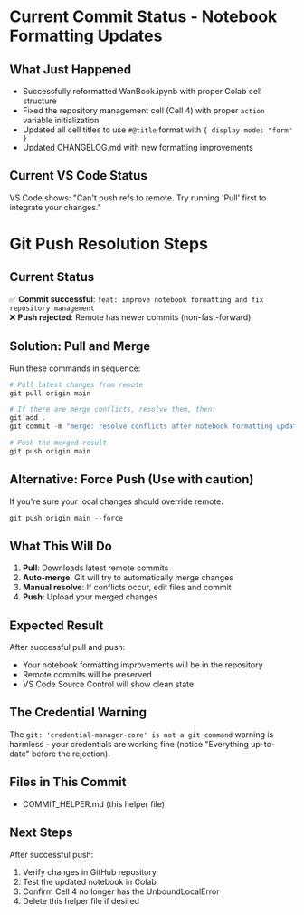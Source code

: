 # Current Commit Status - Notebook Formatting Updates

## What Just Happened
- Successfully reformatted WanBook.ipynb with proper Colab cell structure
- Fixed the repository management cell (Cell 4) with proper `action` variable initialization
- Updated all cell titles to use `#@title` format with `{ display-mode: "form" }`
- Updated CHANGELOG.md with new formatting improvements

## Current VS Code Status
VS Code shows: "Can't push refs to remote. Try running 'Pull' first to integrate your changes."

# Git Push Resolution Steps

## Current Status
✅ **Commit successful**: `feat: improve notebook formatting and fix repository management`  
❌ **Push rejected**: Remote has newer commits (non-fast-forward)

## Solution: Pull and Merge

Run these commands in sequence:

```powershell
# Pull latest changes from remote
git pull origin main

# If there are merge conflicts, resolve them, then:
git add .
git commit -m "merge: resolve conflicts after notebook formatting updates"

# Push the merged result
git push origin main
```

## Alternative: Force Push (Use with caution)
If you're sure your local changes should override remote:

```powershell
git push origin main --force
```

## What This Will Do
1. **Pull**: Downloads latest remote commits
2. **Auto-merge**: Git will try to automatically merge changes
3. **Manual resolve**: If conflicts occur, edit files and commit
4. **Push**: Upload your merged changes

## Expected Result
After successful pull and push:
- Your notebook formatting improvements will be in the repository
- Remote commits will be preserved
- VS Code Source Control will show clean state

## The Credential Warning
The `git: 'credential-manager-core' is not a git command` warning is harmless - your credentials are working fine (notice "Everything up-to-date" before the rejection).

## Files in This Commit
- COMMIT_HELPER.md (this helper file)

## Next Steps
After successful push:
1. Verify changes in GitHub repository
2. Test the updated notebook in Colab
3. Confirm Cell 4 no longer has the UnboundLocalError
4. Delete this helper file if desired